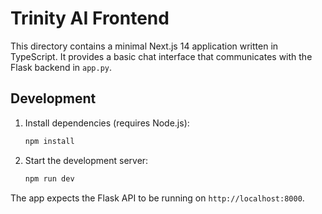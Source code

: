 # Trinity AI Frontend

This directory contains a minimal Next.js 14 application written in TypeScript.
It provides a basic chat interface that communicates with the Flask backend in
`app.py`.

## Development

1. Install dependencies (requires Node.js):
   ```bash
   npm install
   ```
2. Start the development server:
   ```bash
   npm run dev
   ```

The app expects the Flask API to be running on `http://localhost:8000`.

